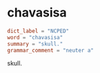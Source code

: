 # chavasisa

``` toml
dict_label = "NCPED"
word = "chavasisa"
summary = "skull."
grammar_comment = "neuter a"
```

skull.

